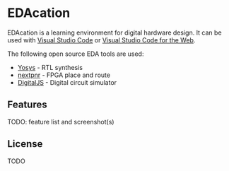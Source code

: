 # EDAcation

EDAcation is a learning environment for digital hardware design. It can be used with [Visual Studio Code](https://code.visualstudio.com) or [Visual Studio Code for the Web](https://vscode.dev/).

The following open source EDA tools are used:
- [Yosys](https://github.com/YosysHQ/yosys) - RTL synthesis
- [nextpnr](https://github.com/YosysHQ/nextpnr) - FPGA place and route
- [DigitalJS](https://github.com/tilk/digitaljs) - Digital circuit simulator

## Features

TODO: feature list and screenshot(s)

## License

TODO
